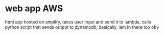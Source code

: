 # web app AWS
 html app hosted on amplify, takes user input and send it to lambda, calls python script that sends output to dynamodb, basically. iam in there too obv
